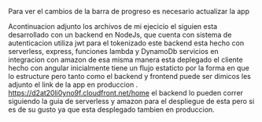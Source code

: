 
Para ver el cambios de la barra de progreso es necesario actualizar la app

Acontinuacion adjunto los archivos de mi ejecicio el siguien esta desarrollado con un backend en NodeJs, que cuenta con sistema de autenticacion utiliza jwt para el tokenizado este backend esta hecho con serverless, express, funciones lambda y DynamoDb servicios en integracion con amazon de esa misma manera esta deplegado el cliente hecho con angular inicialmente tiene un flujo estaticto por la forma en que lo estructure pero tanto como el backend y frontend puede ser dimicos les adjunto el link de la app en produccion .
https://d2at20li0yno9f.cloudfront.net/home
el backend lo pueden correr siguiendo la guia de serverless y amazon para el despliegue de esta pero si es de su gusto  ya que esta desplegado tambien en produccion.
